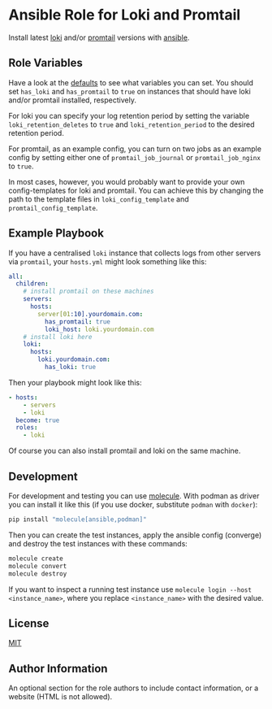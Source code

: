 # Ansible Role for Loki and Promtail

Install latest [loki](https://github.com/grafana/loki) and/or [promtail](https://grafana.com/docs/loki/latest/clients/promtail/) versions with [ansible](https://docs.ansible.com/).

## Role Variables

Have a look at the [defaults](defaults/main.yml) to see what variables you can set.
You should set `has_loki` and `has_promtail` to `true` on instances that should have loki and/or promtail installed, respectively.

For loki you can specify your log retention period by setting the variable `loki_retention_deletes` to `true` and
`loki_retention_period` to the desired retention period.

For promtail, as an example config, you can turn on two jobs as an example config by setting either one of `promtail_job_journal` or `promtail_job_nginx` to `true`.

In most cases, however, you would probably want to provide your own config-templates for loki and promtail.
You can achieve this by changing the path to the template files in `loki_config_template` and `promtail_config_template`.

## Example Playbook

If you have a centralised `loki` instance that collects logs from other servers via `promtail`, your `hosts.yml` might look something like this:

```yaml
all:
  children:
    # install promtail on these machines
    servers:
      hosts:
        server[01:10].yourdomain.com:
          has_promtail: true
          loki_host: loki.yourdomain.com
    # install loki here
    loki:
      hosts:
        loki.yourdomain.com:
          has_loki: true
```

Then your playbook might look like this:

```yaml
- hosts:
    - servers
    - loki
  become: true
  roles:
    - loki
```

Of course you can also install promtail and loki on the same machine.

## Development

For development and testing you can use [molecule](https://molecule.readthedocs.io/en/latest/).
With podman as driver you can install it like this (if you use docker, substitute `podman` with `docker`):

```bash
pip install "molecule[ansible,podman]"
```

Then you can create the test instances, apply the ansible config (converge) and destroy the test instances with these commands:

```bash
molecule create
molecule convert
molecule destroy
```

If you want to inspect a running test instance use `molecule login --host <instance_name>`, where you replace `<instance_name>` with the desired value.

## License

[MIT](LICENSE)

## Author Information

An optional section for the role authors to include contact information, or a website (HTML is not allowed).
